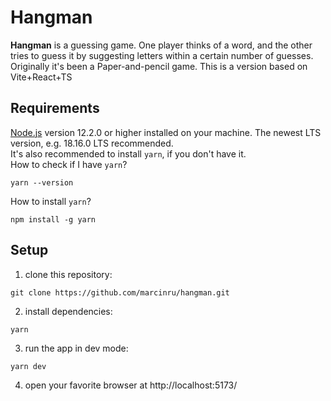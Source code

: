 # Hangman
**Hangman** is a guessing game. One player thinks of a word, and the other tries to guess it by suggesting letters within a certain number of guesses. Originally it's been a Paper-and-pencil game. This is a version based on Vite+React+TS

## Requirements
[Node.js](https://nodejs.org/en) version 12.2.0 or higher installed on your machine. The newest LTS version, e.g. 18.16.0 LTS recommended.  
It's also recommended to install `yarn`, if you don't have it.  
How to check if I have `yarn`?
```
yarn --version
```
How to install `yarn`?
```
npm install -g yarn
```

## Setup
1. clone this repository:
```
git clone https://github.com/marcinru/hangman.git
```
2. install dependencies:
```
yarn
```
3. run the app in dev mode:
```
yarn dev
```
4. open your favorite browser at http://localhost:5173/

